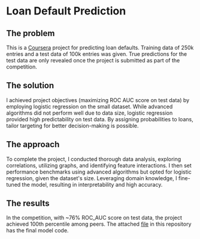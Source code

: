 # Loan Default Prediction

## The problem
This is a [Coursera](https://hub.labs.coursera.org:443/connect/sharedofzckbhc?forceRefresh=false&path=%2Fnotebooks%2FLoanDefaultPrediction.ipynb&isLabVersioning=file-prep) project for predicting loan defaults.
Training data of 250k entries and a test data of 100k entries was given. True predictions for the test data are only revealed once the project is submitted as part of the competition.

## The solution
I achieved project objectives (maximizing ROC AUC score on test data) by employing logistic regression on the small dataset. While advanced algorithms did not perform well due to data size, logistic regression provided high predictability on test data. By assigning probabilities to loans,  tailor targeting for better decision-making is possible.

## The approach
To complete the project, I conducted thorough data analysis, exploring correlations, utilizing graphs, and identifying feature interactions. I then set performance benchmarks using advanced algorithms but opted for logistic regression, given the dataset's size. Leveraging domain knowledge, I fine-tuned the model, resulting in interpretability and high accuracy.

## The results
In the competition, with ~76% ROC_AUC score on test data, the project achieved 100th percentile among peers. The attached [file](/LoanDefaultPrediction.pdf) in this repository has the final model code.
